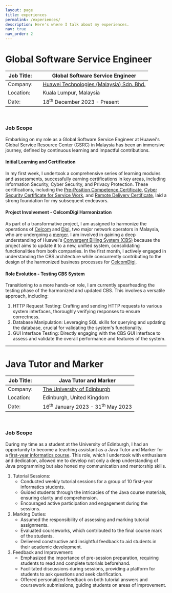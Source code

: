 ```yaml
---
layout: page
title: experiences
permalink: /experiences/
description: Here's where I talk about my experiences.
nav: true
nav_order: 2
---
```


# Global Software Service Engineer

| Job Title: |   | Global Software Service Engineer                                       |
| ---------  | - | ---------------------------------------------------------------------- |
| Company:   |   | [Huawei Technologies (Malaysia) Sdn. Bhd.](https://www.huawei.com/my/) |
| Location:  |   | Kuala Lumpur, Malaysia                                                 |
| Date:      |   | 18<sup>th</sup> December 2023 - Present                                |

<br>

### Job Scope

Embarking on my role as a Global Software Service Engineer at Huawei's Global Service Resource Center (GSRC) in Malaysia has been an immersive journey, defined by continuous learning and impactful contributions.

#### Initial Learning and Certification

In my first week, I undertook a comprehensive series of learning modules and assessments, successfully earning certifications in key areas, including Information Security, Cyber Security, and Privacy Protection. These certifications, including the [Pre-Position Competence Certificate](https://minsuan96.github.io/assets/pdf/cyber-security.pdf), [Cyber Security Certificate for Service Work](https://minsuan96.github.io/assets/pdf/ppcc.pdf), and [Remote Delivery Certificate](https://minsuan96.github.io/assets/pdf/remote-delivery.pdf), laid a strong foundation for my subsequent endeavors.

#### Project Involvement - CelcomDigi Harmonization

As part of a transformative project, I am assigned to harmonize the operations of [Celcom](https://www.celcom.com.my/) and [Digi](https://www.digi.com.my/), two major network operators in Malaysia, who are undergoing a [merger](https://www.celcom.com.my/celcom-digi-merger). I am involved in gaining a deep understanding of Huawei's [Convergent Billing System (CBS)](https://carrier.huawei.com/en/products/service-and-software/software-business) because the project aims to update it to a new, unified system, consolidating functionalities from both companies. In the first month, I actively engaged in understanding the CBS architecture while concurrently contributing to the design of the harmonized business processes for [CelcomDigi](https://www.celcomdigi.com/).

#### Role Evolution - Testing CBS System

Transitioning to a more hands-on role, I am currently spearheading the testing phase of the harmonized and updated CBS. This involves a versatile approach, including:

1. HTTP Request Testing: Crafting and sending HTTP requests to various system interfaces, thoroughly verifying responses to ensure correctness.
2. Database Manipulation: Leveraging SQL skills for querying and updating the database, crucial for validating the system's functionality.
3. GUI Interface Testing: Directly engaging with the CBS GUI interface to assess and validate the overall performance and features of the system.

---

# Java Tutor and Marker

| Job Title: |   | Java Tutor and Marker                                   |
| ---------  | - | ------------------------------------------------------- |
| Company:   |   | [The University of Edinburgh](https://www.ed.ac.uk/)    |
| Location:  |   | Edinburgh, United Kingdom                               |
| Date:      |   | 16<sup>th</sup> January 2023 - 31<sup>th</sup> May 2023 |

<br>

### Job Scope

During my time as a student at the University of Edinburgh, I had an opportunity to become a teaching assistant as a Java Tutor and Marker for a [first-year informatics course](http://www.drps.ed.ac.uk/20-21/dpt/cxinfr08029.htm). This role, which I undertook with enthusiasm and dedication, allowed me to develop not only a deep understanding of Java programming but also honed my communication and mentorship skills.

1. Tutorial Sessions:
    - Conducted weekly tutorial sessions for a group of 10 first-year informatics students.
    - Guided students through the intricacies of the Java course materials, ensuring clarity and comprehension.
    - Encouraged active participation and engagement during the sessions.
2. Marking Duties:
    - Assumed the responsibility of assessing and marking tutorial assignments.
    - Evaluated courseworks, which contributed to the final course mark of the students.
    - Delivered constructive and insightful feedback to aid students in their academic development.
3. Feedback and Improvement:
    - Emphasized the importance of pre-session preparation, requiring students to read and complete tutorials beforehand.
    - Facilitated discussions during sessions, providing a platform for students to ask questions and seek clarification.
    - Offered personalized feedback on both tutorial answers and coursework submissions, guiding students on areas of improvement.
